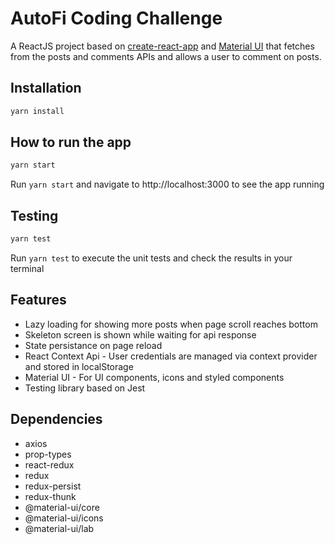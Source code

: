 # AutoFi Coding Challenge
A ReactJS project based on [create-react-app](https://github.com/facebook/create-react-app) and [Material UI](https://material-ui.com/) that fetches from the posts and comments APIs and allows a user to comment on posts.

## Installation

```js
yarn install
```

## How to run the app

```js
yarn start
```

Run `yarn start` and navigate to http://localhost:3000 to see the app running

## Testing

```js
yarn test
```

Run `yarn test` to execute the unit tests and check the results in your terminal

## Features

- Lazy loading for showing more posts when page scroll reaches bottom
- Skeleton screen is shown while waiting for api response
- State persistance on page reload
- React Context Api - User credentials are managed via context provider and stored in localStorage
- Material UI - For UI components, icons and styled components
- Testing library based on Jest

## Dependencies

- axios
- prop-types
- react-redux
- redux
- redux-persist
- redux-thunk
- @material-ui/core
- @material-ui/icons
- @material-ui/lab

